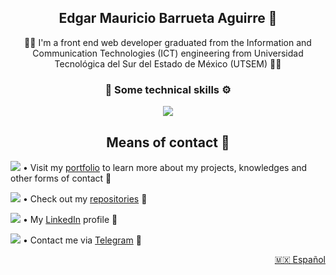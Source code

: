 <h2 align="center">Edgar Mauricio Barrueta Aguirre 🫡</h2>
<p align="center">👨‍💻 I'm a front end web developer graduated from the Information and Communication Technologies (ICT) engineering from Universidad Tecnológica del Sur del Estado de 
  México (UTSEM) 👨‍🎓</p>

<h3 align="center">🧠 Some technical skills ⚙️</h3>
<p align="center">
  <a href="https://skillicons.dev">
    <img src="https://skillicons.dev/icons?i=js,ts,angular,reactivex,java,spring,html,css,sass,bootstrap,jquery,nodejs,npm,git,github,gitlab&theme=dark&perline=8" />
  </a>
</p>

<h2 align="center">Means of contact 💬</h2>

<img src="https://api.iconify.design/fxemoji:meridianglobe.svg"> • Visit my [portfolio](https://mauriciobarrueta.github.io/portafolio/) to learn more about my projects, knowledges 
and other forms of contact 🔗

<img src="https://api.iconify.design/bi:github.svg?color=%23ffffff"> • Check out my [repositories](https://github.com/MauricioBarrueta?tab=repositories) 🔗

<img src="https://api.iconify.design/devicon:linkedin.svg"> • My [LinkedIn](https://www.linkedin.com/in/mauricio-barrueta/?locale=en_US) profile 🔗 

<img src="https://api.iconify.design/logos:telegram.svg"> • Contact me via [Telegram](https://t.me/MauricioBarrueta) 🔗

<p align="right">  
  <a href="https://github.com/MauricioBarrueta/MauricioBarrueta/blob/main/README.md">🇲🇽 Español</a>
</p>
